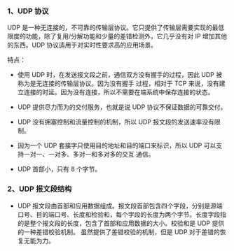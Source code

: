 ### 1、UDP 协议

UDP 是一种无连接的，不可靠的传输层协议。它只提供了传输层需要实现的最低限度的功能，除了复用/分解功能和少量的差错检测外，它几乎没有对 IP 增加其他的东西。UDP 协议适用于对实时性要求高的应用场景。

特点：

- 使用 UDP 时，在发送报文段之前，通信双方没有握手的过程，因此 UDP 被称为是无连接的传输层协议。因为没有握手 过程，相对于 TCP 来说，没有建立连接的时延。因为没有连接，所以不需要在端系统中保存连接的状态。

- UDP 提供尽力而为的交付服务，也就是说 UDP 协议不保证数据的可靠交付。

- UDP 没有拥塞控制和流量控制的机制，所以 UDP 报文段的发送速率没有限制。

- 因为一个 UDP 套接字只使用目的地址和目的端口来标识，所以 UDP 可以支持一对一、一对多、多对一和多对多的交互 通信。

- UDP 首部小，只有 8 个字节。

### 2、UDP 报文段结构

- UDP 报文段由首部和应用数据组成。报文段首部包含四个字段，分别是源端口号、目的端口号、长度和检验和，每个字段的长度为两个字节。长度字段指的是整个报文段的长度，包含了首部和应用数据的大小。校验和是 UDP 提供的一种差错校验机制。 虽然提供了差错校验的机制，但是 UDP 对于差错的恢复无能为力。
